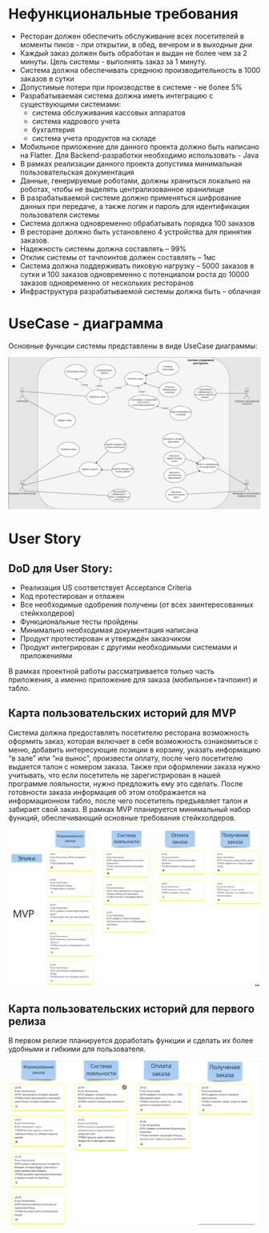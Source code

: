 
# Нефункциональные требования
- Ресторан должен обеспечить обслуживание всех посетителей в моменты пиков - при открытии, в обед, вечером и в выходные дни
- Каждый заказ должен быть обработан и выдан не более чем за 2 минуты. Цель системы - выполнять заказ за 1 минуту.
- Система должна обеспечивать среднюю производительность в 1000 заказов в сутки
- Допустимые потери при производстве в системе - не более 5%
- Разрабатываемая система должна иметь интеграцию с существующими системами:
    - система обслуживания кассовых аппаратов
    - система кадрового учета
    - бухгалтерия
    - система учета продуктов на складе
- Мобильное приложение для данного проекта должно быть написано на Flatter. Для Backend-разработки необходимо использовать - Java
- В рамках реализации данного проекта допустима минимальная пользовательская документация
- Данные, генерируемые роботами, должны храниться локально на роботах, чтобы не выделять централизованное хранилище
- В разрабатываемой системе должно применяться шифрование данных при передаче, а также логин и пароль для идентификации пользователя системы
- Система должна одновременно обрабатывать порядка 100 заказов
- В ресторане должно быть установлено 4 устройства для принятия заказов.
- Надежность системы должна составлять – 99%
- Отклик системы от тачпоинтов должен составлять – 1мс
- Система должна поддерживать пиковую нагрузку – 5000 заказов в сутки и 100 заказов одновременно с потенциалом роста до 10000 заказов одновременно от нескольких ресторанов
- Инфраструктура разрабатываемой системы должна быть – облачная


# UseCase - диаграмма
Основные функции системы представлены в виде UseCase диаграммы:

![img](./_assets/Common_UseCase.png)


# User Story

## DoD для User Story:
- Реализация US соответствует Acceptance Criteria
- Код протестирован и отлажен
- Все необходимые одобрения получены (от всех заинтересованных стейкхолдеров)
- Функциональные тесты пройдены
- Минимально необходимая документация написана
- Продукт протестирован и утверждён заказчиком
- Продукт интегрирован с другими необходимыми системами и приложениями

В рамках проектной работы рассматривается только часть приложения, а именно приложение для заказа (мобильное+тачпоинт) и табло.

## Карта пользовательских историй для MVP
Система должна предоставлять посетителю ресторана возможность оформить заказ,
которая включает в себя возможность ознакомиться с меню, добавить интересующие
позиции в корзину, указать информацию “в зале” или “на вынос”, произвести оплату,
после чего посетителю выдается талон с номером заказа. Также при оформлении
заказа нужно учитывать, что если посетитель не зарегистрирован в нашей программе
лояльности, нужно предложить ему это сделать. После готовности заказа информация
об этом отображается на информационном табло, после чего посетитель предъявляет
талон и забирает свой заказ.
В рамках MVP планируется минимальный набор функций, обеспечивающий основные требования стейкхолдеров.

![img](./_assets/UserStory_MVP.png)

## Карта пользовательских историй для первого релиза
В первом релизе планируется доработать функции и сделать их более удобными и гибкими для пользователя.

![img](./_assets/UserStory_First.png)